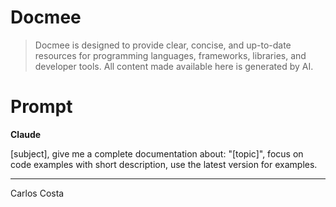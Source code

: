 # Docmee

>Docmee is designed to provide clear, concise, and up-to-date resources for programming languages, frameworks, libraries, and developer tools. All content made available here is generated by AI.

# Prompt

**Claude**

[subject], give me a complete documentation about: "[topic]", focus on code examples with short description, use the latest version for examples.

---

Carlos Costa
